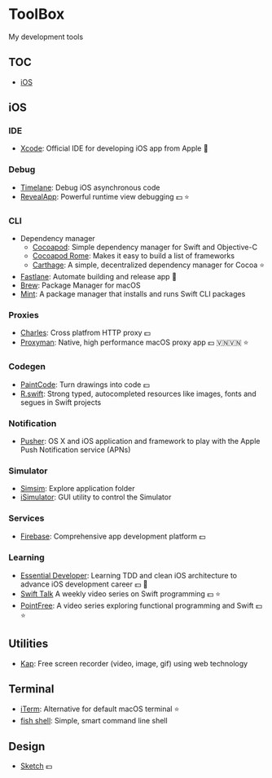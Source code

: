 # ToolBox
My development tools 
## TOC
- [iOS](#iOS)

## iOS

### IDE 
- [Xcode](https://developer.apple.com/xcode/): Official IDE for developing iOS app from Apple 🚀

### Debug 
- [Timelane](https://github.com/icanzilb/Timelane): Debug iOS asynchronous code
- [RevealApp](https://revealapp.com/): Powerful runtime view debugging 💵 ⭐️

### CLI
- Dependency manager
  - [Cocoapod](https://cocoapods.org/): Simple dependency manager for Swift and Objective-C
  - [Cocoapod Rome](https://github.com/CocoaPods/Rome): Makes it easy to build a list of frameworks 
  - [Carthage](https://github.com/Carthage/Carthage): A simple, decentralized dependency manager for Cocoa ⭐️
- [Fastlane](https://github.com/fastlane/fastlane): Automate building and release app 🚀
- [Brew](https://brew.sh/): Package Manager for macOS 
- [Mint](https://github.com/yonaskolb/Mint): A package manager that installs and runs Swift CLI packages

### Proxies 
- [Charles](https://www.charlesproxy.com/): Cross platfrom HTTP proxy 💵
- [Proxyman](https://proxyman.io/): Native, high performance macOS proxy app 💵 🇻🇳🇻🇳 ⭐️

### Codegen
- [PaintCode](https://www.paintcodeapp.com/): Turn drawings into code 💵
- [R.swift](https://github.com/mac-cain13/R.swift): Strong typed, autocompleted resources like images, fonts and segues in Swift projects

### Notification
- [Pusher](https://github.com/noodlewerk/NWPusher): OS X and iOS application and framework to play with the Apple Push Notification service (APNs) 

### Simulator
- [Simsim](https://github.com/dsmelov/simsim): Explore application folder 
- [iSimulator](https://github.com/wigl/iSimulator): GUI utility to control the Simulator

### Services
- [Firebase](https://firebase.google.com/): Comprehensive app development platform 💵

### Learning
- [Essential Developer](https://academy.essentialdeveloper.com/): Learning TDD and clean iOS architecture to advance iOS development career 💵 🚀
- [Swift Talk](https://talk.objc.io/) A weekly video series on Swift programming 💵 ⭐️
- [PointFree](https://www.pointfree.co/): A video series exploring functional programming and Swift 💵 ⭐️

## Utilities
- [Kap](https://getkap.co/): Free screen recorder (video, image, gif) using web technology

## Terminal
- [iTerm](https://www.iterm2.com/): Alternative for default macOS terminal ⭐️
- [fish shell](https://fishshell.com/): Simple, smart command line shell

## Design
- [Sketch](https://www.sketch.com/get/) 💵
